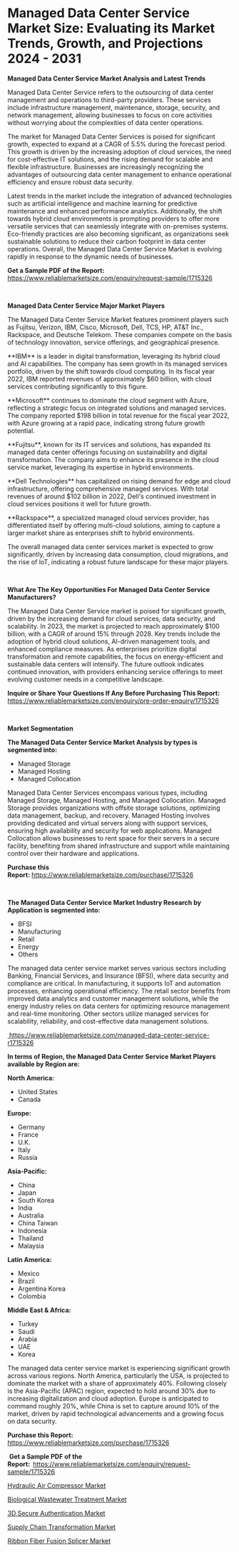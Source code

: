 <p><h1>Managed Data Center Service Market Size: Evaluating its Market Trends, Growth, and Projections 2024 - 2031</h1></p><p><strong>Managed Data Center Service Market Analysis and Latest Trends</strong></p>
<p><p>Managed Data Center Service refers to the outsourcing of data center management and operations to third-party providers. These services include infrastructure management, maintenance, storage, security, and network management, allowing businesses to focus on core activities without worrying about the complexities of data center operations.</p><p>The market for Managed Data Center Services is poised for significant growth, expected to expand at a CAGR of 5.5% during the forecast period. This growth is driven by the increasing adoption of cloud services, the need for cost-effective IT solutions, and the rising demand for scalable and flexible infrastructure. Businesses are increasingly recognizing the advantages of outsourcing data center management to enhance operational efficiency and ensure robust data security.</p><p>Latest trends in the market include the integration of advanced technologies such as artificial intelligence and machine learning for predictive maintenance and enhanced performance analytics. Additionally, the shift towards hybrid cloud environments is prompting providers to offer more versatile services that can seamlessly integrate with on-premises systems. Eco-friendly practices are also becoming significant, as organizations seek sustainable solutions to reduce their carbon footprint in data center operations. Overall, the Managed Data Center Service Market is evolving rapidly in response to the dynamic needs of businesses.</p></p>
<p><strong>Get a Sample PDF of the Report:&nbsp;</strong> <a href="https://www.reliablemarketsize.com/enquiry/request-sample/1715326?utm_campaign=1564&utm_medium=2&utm_source=Github&utm_content=ia&utm_term=23102024&utm_id=managed-data-center-service">https://www.reliablemarketsize.com/enquiry/request-sample/1715326</a></p>
<p>&nbsp;</p>
<p><strong>Managed Data Center Service Major Market Players</strong></p>
<p><p>The Managed Data Center Service Market features prominent players such as Fujitsu, Verizon, IBM, Cisco, Microsoft, Dell, TCS, HP, AT&T Inc., Rackspace, and Deutsche Telekom. These companies compete on the basis of technology innovation, service offerings, and geographical presence.</p><p>**IBM** is a leader in digital transformation, leveraging its hybrid cloud and AI capabilities. The company has seen growth in its managed services portfolio, driven by the shift towards cloud computing. In its fiscal year 2022, IBM reported revenues of approximately $60 billion, with cloud services contributing significantly to this figure.</p><p>**Microsoft** continues to dominate the cloud segment with Azure, reflecting a strategic focus on integrated solutions and managed services. The company reported $198 billion in total revenue for the fiscal year 2022, with Azure growing at a rapid pace, indicating strong future growth potential.</p><p>**Fujitsu**, known for its IT services and solutions, has expanded its managed data center offerings focusing on sustainability and digital transformation. The company aims to enhance its presence in the cloud service market, leveraging its expertise in hybrid environments.</p><p>**Dell Technologies** has capitalized on rising demand for edge and cloud infrastructure, offering comprehensive managed services. With total revenues of around $102 billion in 2022, Dell's continued investment in cloud services positions it well for future growth.</p><p>**Rackspace**, a specialized managed cloud services provider, has differentiated itself by offering multi-cloud solutions, aiming to capture a larger market share as enterprises shift to hybrid environments.</p><p>The overall managed data center services market is expected to grow significantly, driven by increasing data consumption, cloud migrations, and the rise of IoT, indicating a robust future landscape for these major players.</p></p>
<p>&nbsp;</p>
<p><strong>What Are The Key Opportunities For Managed Data Center Service Manufacturers?</strong></p>
<p><p>The Managed Data Center Service market is poised for significant growth, driven by the increasing demand for cloud services, data security, and scalability. In 2023, the market is projected to reach approximately $100 billion, with a CAGR of around 15% through 2028. Key trends include the adoption of hybrid cloud solutions, AI-driven management tools, and enhanced compliance measures. As enterprises prioritize digital transformation and remote capabilities, the focus on energy-efficient and sustainable data centers will intensify. The future outlook indicates continued innovation, with providers enhancing service offerings to meet evolving customer needs in a competitive landscape.</p></p>
<p><strong>Inquire or Share Your Questions If Any Before Purchasing This Report:</strong> <a href="https://www.reliablemarketsize.com/enquiry/pre-order-enquiry/1715326?utm_campaign=1564&utm_medium=2&utm_source=Github&utm_content=ia&utm_term=23102024&utm_id=managed-data-center-service">https://www.reliablemarketsize.com/enquiry/pre-order-enquiry/1715326</a></p>
<p>&nbsp;</p>
<p><strong>Market Segmentation</strong></p>
<p><strong>The Managed Data Center Service Market Analysis by types is segmented into:</strong></p>
<p><ul><li>Managed Storage</li><li>Managed Hosting</li><li>Managed Collocation</li></ul></p>
<p><p>Managed Data Center Services encompass various types, including Managed Storage, Managed Hosting, and Managed Collocation. Managed Storage provides organizations with offsite storage solutions, optimizing data management, backup, and recovery. Managed Hosting involves providing dedicated and virtual servers along with support services, ensuring high availability and security for web applications. Managed Collocation allows businesses to rent space for their servers in a secure facility, benefiting from shared infrastructure and support while maintaining control over their hardware and applications.</p></p>
<p><strong>Purchase this Report:&nbsp;</strong><a href="https://www.reliablemarketsize.com/purchase/1715326?utm_campaign=1564&utm_medium=2&utm_source=Github&utm_content=ia&utm_term=23102024&utm_id=managed-data-center-service">https://www.reliablemarketsize.com/purchase/1715326</a></p>
<p>&nbsp;</p>
<p><strong>The Managed Data Center Service Market Industry Research by Application is segmented into:</strong></p>
<p><ul><li>BFSI</li><li>Manufacturing</li><li>Retail</li><li>Energy</li><li>Others</li></ul></p>
<p><p>The managed data center service market serves various sectors including Banking, Financial Services, and Insurance (BFSI), where data security and compliance are critical. In manufacturing, it supports IoT and automation processes, enhancing operational efficiency. The retail sector benefits from improved data analytics and customer management solutions, while the energy industry relies on data centers for optimizing resource management and real-time monitoring. Other sectors utilize managed services for scalability, reliability, and cost-effective data management solutions.</p></p>
<p><a href="https://www.reliablemarketsize.com/managed-data-center-service-r1715326?utm_campaign=1564&utm_medium=2&utm_source=Github&utm_content=ia&utm_term=23102024&utm_id=managed-data-center-service">&nbsp;https://www.reliablemarketsize.com/managed-data-center-service-r1715326</a></p>
<p><strong>In terms of Region, the Managed Data Center Service Market Players available by Region are:</strong></p>
<p>
    <p> <strong> North America: </strong>
        <ul>
            <li>United States</li>
            <li>Canada</li>
        </ul>
        </p> 
    <p> <strong> Europe: </strong>
        <ul>
            <li>Germany</li>
            <li>France</li>
            <li>U.K.</li>
            <li>Italy</li>
            <li>Russia</li>
        </ul>
        </p> 
    <p> <strong> Asia-Pacific: </strong>
        <ul>
            <li>China</li>
            <li>Japan</li>
            <li>South Korea</li>
            <li>India</li>
            <li>Australia</li>
            <li>China Taiwan</li>
            <li>Indonesia</li>
            <li>Thailand</li>
            <li>Malaysia</li>
        </ul>
        </p> 
    <p> <strong> Latin America: </strong>
        <ul>
            <li>Mexico</li>
            <li>Brazil</li>
            <li>Argentina Korea</li>
            <li>Colombia</li>
        </ul>
        </p> 
    <p> <strong> Middle East & Africa: </strong>
        <ul>
            <li>Turkey</li>
            <li>Saudi</li>
            <li>Arabia</li>
            <li>UAE</li>
            <li>Korea</li>
        </ul>
    </p>
    </p>
<p><p>The managed data center service market is experiencing significant growth across various regions. North America, particularly the USA, is projected to dominate the market with a share of approximately 40%. Following closely is the Asia-Pacific (APAC) region, expected to hold around 30% due to increasing digitalization and cloud adoption. Europe is anticipated to command roughly 20%, while China is set to capture around 10% of the market, driven by rapid technological advancements and a growing focus on data security.</p></p>
<p><strong>Purchase this Report: </strong><a href="https://www.reliablemarketsize.com/purchase/1715326?utm_campaign=1564&utm_medium=2&utm_source=Github&utm_content=ia&utm_term=23102024&utm_id=managed-data-center-service">https://www.reliablemarketsize.com/purchase/1715326</a></p>
<p>&nbsp;<strong>Get a Sample PDF of the Report:&nbsp;&nbsp;</strong><a href="https://www.reliablemarketsize.com/enquiry/request-sample/1715326?utm_campaign=1564&utm_medium=2&utm_source=Github&utm_content=ia&utm_term=23102024&utm_id=managed-data-center-service">https://www.reliablemarketsize.com/enquiry/request-sample/1715326</a></p>
<p><strong></strong></p>
<p><p><a href="https://issuu.com/reportprime-2/docs/hydraulic-air-compressor-market-siz_253356fba3f97e?utm_campaign=1564&utm_medium=2&utm_source=Github&utm_content=ia&utm_term=23102024&utm_id=managed-data-center-service">Hydraulic Air Compressor Market</a></p><p><a href="https://www.linkedin.com/pulse/biological-wastewater-treatment-industry-forecast-market-v9vze?utm_campaign=1564&utm_medium=2&utm_source=Github&utm_content=ia&utm_term=23102024&utm_id=managed-data-center-service">Biological Wastewater Treatment Market</a></p><p><a href="https://www.linkedin.com/pulse/deep-dive-3d-secure-authentication-market-itstrends-fmo2e?utm_campaign=1564&utm_medium=2&utm_source=Github&utm_content=ia&utm_term=23102024&utm_id=managed-data-center-service">3D Secure Authentication Market</a></p><p><a href="https://www.linkedin.com/pulse/navigating-supply-chain-transformation-market-expert-analysis-esi2c?utm_campaign=1564&utm_medium=2&utm_source=Github&utm_content=ia&utm_term=23102024&utm_id=managed-data-center-service">Supply Chain Transformation Market</a></p><p><a href="https://github.com/DixieGrimes/Market-Research-Report-List-1/blob/main/ribbon-fiber-fusion-splicer-market.md?utm_campaign=1564&utm_medium=2&utm_source=Github&utm_content=ia&utm_term=23102024&utm_id=managed-data-center-service">Ribbon Fiber Fusion Splicer Market</a></p></p>
